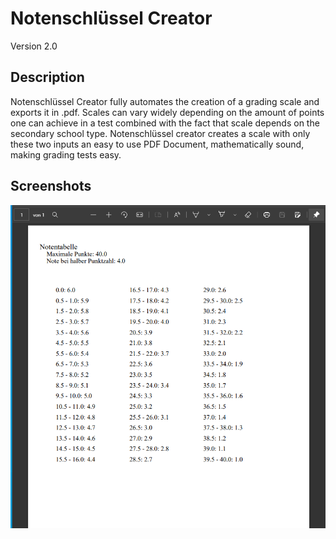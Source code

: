 # Notenschlüssel Creator 
Version 2.0

## Description
Notenschlüssel Creator fully automates the creation of a grading scale and exports it in .pdf.
Scales can vary widely depending on the amount of points one can achieve in a test combined with the fact that scale depends on the secondary school type. Notenschlüssel creator creates a scale with only these two inputs an easy to use PDF Document, mathematically sound, making grading tests easy.

## Screenshots
![Alt text](notenschluessel-creator-output.png?raw=true "Output Notenschlüssel")
